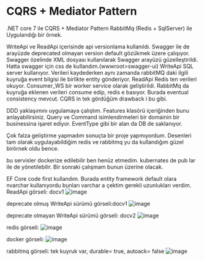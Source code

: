 # CQRS + Mediator Pattern
.NET core 7 ile CQRS + Mediator Pattern  RabbitMq (Redis + SqlServer) ile Uygulandığı bir örnek. 

WriteApi ve ReadApi içerisinde api versionlama kullanıldı. Swagger ile de arayüzde deprecated olmayan version default gözükmek üzere çalışıyor.
Swagger özelinde XML dosyası kullanılarak Swagger arayüzü güzelleştirildi. Hatta swagger için css de kullandım.(wwwroot>swagger-ui)
WriteApi SQL server kullanıyor. Verileri kaydederken aynı zamanda rabbitMQ daki ilgili kuyruğa event bilgisi ile birlikte entity gönderiyor.
ReadApi Redis ten verileri okuyor.
Consumer_WS bir worker service olarak geliştirildi. RabbitMq da kuyruğa eklenen verileri consume edip, redis e basıyor. Burada eventual consistency mevcut. CQRS in tek gördüğüm drawback i bu gibi.

DDD yaklaşımını uygulamaya çalıştım. Features klasörü içeriğinden bunu anlayabilirsiniz. Query ve Command isimlendirmeleri bir domainin bir businessina işaret ediyor. EventType gibi bir alan da DB de saklanıyor.

Çok falza geliştirme yapmadım sonuçta bir proje yapmıyordum. Desenleri tam olarak uygulayabildiğim redis ve rabbitmq yu da kullandığım güzel birörnek oldu bence.

bu servisler dockerize edilebilir ben henüz etmedim.
kubernates de pub lar ile de yönetilebilir. Bir sonraki çalışmam bunun üzerine olacak.

EF Core code first kullandım. Burada entity framework default olara nvarchar kullanıyordu bunları varchar a çektim gerekli uzunlukları verdim.
ReadApi görseli: docv1
![image](https://github.com/ugursinans/CQRS/assets/17143493/d753e5f9-cf0e-4d92-ac44-52e06c159d8d)


deprecate olmuş WriteApi sürümü görseli:docv1
![image](https://github.com/ugursinans/CQRS/assets/17143493/5dd4ae1e-d14e-4ae0-afc0-5e7ef78923b2)

deprecate olmayan WriteApi sürümü görseli: docv2
![image](https://github.com/ugursinans/CQRS/assets/17143493/be4679d4-ec02-4dea-9d2e-33f2725cfa2d)

redis görseli:
![image](https://github.com/ugursinans/CQRS/assets/17143493/406ff254-2e3c-4927-8294-42830cc01cdc)

docker görseli:
![image](https://github.com/ugursinans/CQRS/assets/17143493/57ec251c-bd9f-41e8-846b-a672658d6503)

rabbitmq görseli: tek kuyruk var, durable= true, autoack= false
![image](https://github.com/ugursinans/CQRS/assets/17143493/bcc487b4-27a6-4838-be90-7b32c899eeb6)
